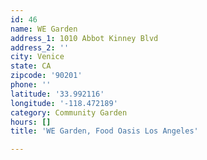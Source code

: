 ```yaml
---
id: 46
name: WE Garden
address_1: 1010 Abbot Kinney Blvd
address_2: ''
city: Venice
state: CA
zipcode: '90201'
phone: ''
latitude: '33.992116'
longitude: '-118.472189'
category: Community Garden
hours: []
title: 'WE Garden, Food Oasis Los Angeles'

---
```

